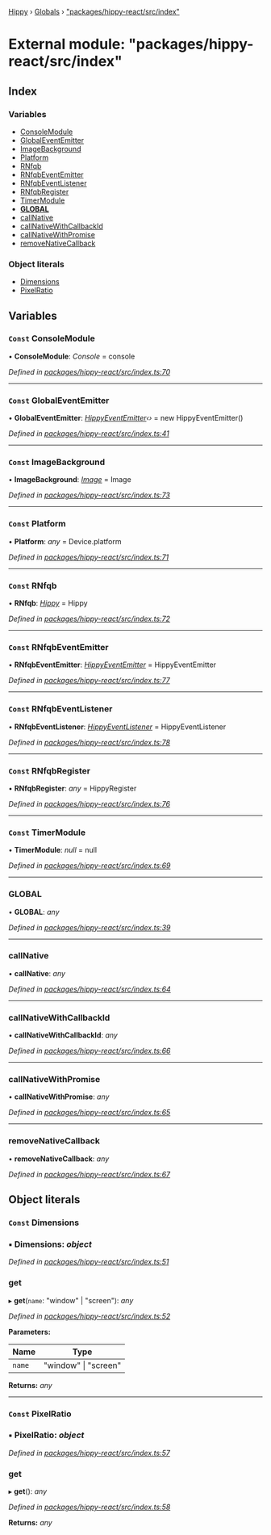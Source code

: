 [Hippy](../README.md) › [Globals](../globals.md) › ["packages/hippy-react/src/index"](_packages_hippy_react_src_index_.md)

# External module: "packages/hippy-react/src/index"

## Index

### Variables

* [ConsoleModule](_packages_hippy_react_src_index_.md#const-consolemodule)
* [GlobalEventEmitter](_packages_hippy_react_src_index_.md#const-globaleventemitter)
* [ImageBackground](_packages_hippy_react_src_index_.md#const-imagebackground)
* [Platform](_packages_hippy_react_src_index_.md#const-platform)
* [RNfqb](_packages_hippy_react_src_index_.md#const-rnfqb)
* [RNfqbEventEmitter](_packages_hippy_react_src_index_.md#const-rnfqbeventemitter)
* [RNfqbEventListener](_packages_hippy_react_src_index_.md#const-rnfqbeventlistener)
* [RNfqbRegister](_packages_hippy_react_src_index_.md#const-rnfqbregister)
* [TimerModule](_packages_hippy_react_src_index_.md#const-timermodule)
* [__GLOBAL__](_packages_hippy_react_src_index_.md#__global__)
* [callNative](_packages_hippy_react_src_index_.md#callnative)
* [callNativeWithCallbackId](_packages_hippy_react_src_index_.md#callnativewithcallbackid)
* [callNativeWithPromise](_packages_hippy_react_src_index_.md#callnativewithpromise)
* [removeNativeCallback](_packages_hippy_react_src_index_.md#removenativecallback)

### Object literals

* [Dimensions](_packages_hippy_react_src_index_.md#const-dimensions)
* [PixelRatio](_packages_hippy_react_src_index_.md#const-pixelratio)

## Variables

### `Const` ConsoleModule

• **ConsoleModule**: *Console* =  console

*Defined in [packages/hippy-react/src/index.ts:70](https://github.com/jeromehan/Hippy/blob/6216275/packages/hippy-react/src/index.ts#L70)*

___

### `Const` GlobalEventEmitter

• **GlobalEventEmitter**: *[HippyEventEmitter](../classes/_packages_hippy_react_src_events_emitter_.hippyeventemitter.md)‹›* =  new HippyEventEmitter()

*Defined in [packages/hippy-react/src/index.ts:41](https://github.com/jeromehan/Hippy/blob/6216275/packages/hippy-react/src/index.ts#L41)*

___

### `Const` ImageBackground

• **ImageBackground**: *[Image](../classes/_packages_hippy_react_src_components_image_.image.md)* =  Image

*Defined in [packages/hippy-react/src/index.ts:73](https://github.com/jeromehan/Hippy/blob/6216275/packages/hippy-react/src/index.ts#L73)*

___

### `Const` Platform

• **Platform**: *any* =  Device.platform

*Defined in [packages/hippy-react/src/index.ts:71](https://github.com/jeromehan/Hippy/blob/6216275/packages/hippy-react/src/index.ts#L71)*

___

### `Const` RNfqb

• **RNfqb**: *[Hippy](../classes/_packages_hippy_react_src_hippy_.hippy.md)* =  Hippy

*Defined in [packages/hippy-react/src/index.ts:72](https://github.com/jeromehan/Hippy/blob/6216275/packages/hippy-react/src/index.ts#L72)*

___

### `Const` RNfqbEventEmitter

• **RNfqbEventEmitter**: *[HippyEventEmitter](../classes/_packages_hippy_react_src_events_emitter_.hippyeventemitter.md)* =  HippyEventEmitter

*Defined in [packages/hippy-react/src/index.ts:77](https://github.com/jeromehan/Hippy/blob/6216275/packages/hippy-react/src/index.ts#L77)*

___

### `Const` RNfqbEventListener

• **RNfqbEventListener**: *[HippyEventListener](../classes/_packages_hippy_react_src_events_listener_.hippyeventlistener.md)* =  HippyEventListener

*Defined in [packages/hippy-react/src/index.ts:78](https://github.com/jeromehan/Hippy/blob/6216275/packages/hippy-react/src/index.ts#L78)*

___

### `Const` RNfqbRegister

• **RNfqbRegister**: *any* =  HippyRegister

*Defined in [packages/hippy-react/src/index.ts:76](https://github.com/jeromehan/Hippy/blob/6216275/packages/hippy-react/src/index.ts#L76)*

___

### `Const` TimerModule

• **TimerModule**: *null* =  null

*Defined in [packages/hippy-react/src/index.ts:69](https://github.com/jeromehan/Hippy/blob/6216275/packages/hippy-react/src/index.ts#L69)*

___

###  __GLOBAL__

• **__GLOBAL__**: *any*

*Defined in [packages/hippy-react/src/index.ts:39](https://github.com/jeromehan/Hippy/blob/6216275/packages/hippy-react/src/index.ts#L39)*

___

###  callNative

• **callNative**: *any*

*Defined in [packages/hippy-react/src/index.ts:64](https://github.com/jeromehan/Hippy/blob/6216275/packages/hippy-react/src/index.ts#L64)*

___

###  callNativeWithCallbackId

• **callNativeWithCallbackId**: *any*

*Defined in [packages/hippy-react/src/index.ts:66](https://github.com/jeromehan/Hippy/blob/6216275/packages/hippy-react/src/index.ts#L66)*

___

###  callNativeWithPromise

• **callNativeWithPromise**: *any*

*Defined in [packages/hippy-react/src/index.ts:65](https://github.com/jeromehan/Hippy/blob/6216275/packages/hippy-react/src/index.ts#L65)*

___

###  removeNativeCallback

• **removeNativeCallback**: *any*

*Defined in [packages/hippy-react/src/index.ts:67](https://github.com/jeromehan/Hippy/blob/6216275/packages/hippy-react/src/index.ts#L67)*

## Object literals

### `Const` Dimensions

### ▪ **Dimensions**: *object*

*Defined in [packages/hippy-react/src/index.ts:51](https://github.com/jeromehan/Hippy/blob/6216275/packages/hippy-react/src/index.ts#L51)*

###  get

▸ **get**(`name`: "window" | "screen"): *any*

*Defined in [packages/hippy-react/src/index.ts:52](https://github.com/jeromehan/Hippy/blob/6216275/packages/hippy-react/src/index.ts#L52)*

**Parameters:**

Name | Type |
------ | ------ |
`name` | "window" &#124; "screen" |

**Returns:** *any*

___

### `Const` PixelRatio

### ▪ **PixelRatio**: *object*

*Defined in [packages/hippy-react/src/index.ts:57](https://github.com/jeromehan/Hippy/blob/6216275/packages/hippy-react/src/index.ts#L57)*

###  get

▸ **get**(): *any*

*Defined in [packages/hippy-react/src/index.ts:58](https://github.com/jeromehan/Hippy/blob/6216275/packages/hippy-react/src/index.ts#L58)*

**Returns:** *any*
